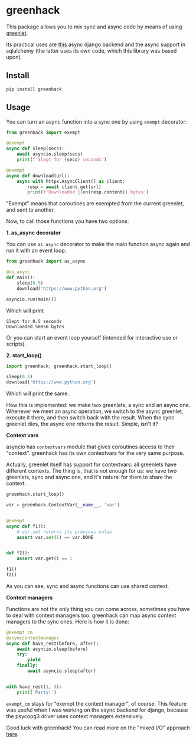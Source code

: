 # greenhack

This package allows you to mix sync and async code by means of using
[greenlet](https://github.com/python-greenlet/greenlet).

Its practical uses are [this](https://github.com/Bi-Coloured-Python-Rock-Snake/pgbackend)
async django backend and the async support in
sqlalchemy (the latter uses its own code, which this library was based upon).

## Install

```
pip install greenhack
```

## Usage

You can turn an async function into a sync one by using `exempt` decorator:

```python
from greenhack import exempt

@exempt
async def sleep(secs):
    await asyncio.sleep(secs)
    print(f'Slept for {secs} seconds')

@exempt
async def download(url):
    async with httpx.AsyncClient() as client:
        resp = await client.get(url)
        print(f'Downloaded {len(resp.content)} bytes')
```

"Exempt" means that coroutines are exempted from the current greenlet, and 
sent to another.

Now, to call those functions you have two options: 

**1. as_async decorator**

You can use `as_async` decorator to make the main function async again and 
run it with an event loop:

```python
from greenhack import as_async

@as_async
def main():
    sleep(0.5)
    download('https://www.python.org')

asyncio.run(main())
```

Which will print

```commandline
Slept for 0.5 seconds
Downloaded 50856 bytes
```

Or you can start an event loop yourself (intended for interactive use or 
scripts).

**2. start_loop()**

```python
import greenhack; greenhack.start_loop()

sleep(0.5)
download('https://www.python.org')
```

Which will print the same.

How this is implemented: we make two greenlets, a sync and an async one. 
Whenever we meet an async operation, we switch to the async greenlet, 
execute it there, and then switch back with the result. When the sync 
greenlet dies, the async one returns the result. Simple, isn't it?

**Context vars**

asyncio has `contextvars` module that gives coroutines access to their 
"context". greenhack has its own contextvars for the very same purpose.

Actually, greenlet itself has support for contextvars: all greenlets have 
different contexts. The thing is, that is not enough for us: we have two 
greenlets, sync and async one, and it's natural for them to share the context.

```python
greenhack.start_loop()

var = greenhack.ContextVar(__name__, 'var')


@exempt
async def f1():
    # var.set returns its previous value
    assert var.set(1) == var.NONE


def f2():
    assert var.get() == 1

f1()
f2()
```

As you can see, sync and async functions can use shared context.

**Context managers**

Functions are not the only thing you can come across, sometimes you have to 
deal with context managers too. greenhack can map async context managers to the 
sync ones. Here is how it is done:

```python
@exempt_cm
@asynccontextmanager
async def have_rest(before, after):
    await asyncio.sleep(before)
    try:
        yield
    finally:
        await asyncio.sleep(after)


with have_rest(1, 3):
    print('Party!')
```

`exempt_cm` stays for "exempt the context manager", of course. This feature was 
useful when I 
was working on the async backend for django, because the psycopg3 driver 
uses context managers extensively.

Good luck with greenhack! You can read more on the "mixed I/O" approach 
[here](https://github.com/Bi-Coloured-Python-Rock-Snake/pgbackend/blob/main/mixed-io.md).